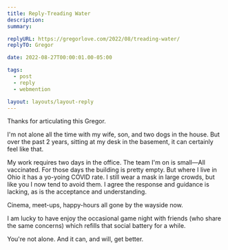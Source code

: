 ```yaml
---
title: Reply-Treading Water
description:
summary:

replyURL: https://gregorlove.com/2022/08/treading-water/
replyTO: Gregor

date: 2022-08-27T00:00:01.00-05:00

tags:
  - post
  - reply
  - webmention

layout: layouts/layout-reply
---
```

Thanks for articulating this Gregor.

I'm not alone all the time with my wife, son, and two dogs in the house. But over the past 2 years, sitting at my desk in the basement, it can certainly feel like that.

My work requires two days in the office.  The team I'm on is small—All vaccinated. For those days the building is pretty empty. But where I live in Ohio it has a yo-yoing COVID rate.  I still wear a mask in large crowds, but like you I now tend to avoid them.  I agree the response and guidance is lacking, as is the acceptance and understanding.

Cinema, meet-ups, happy-hours all gone by the wayside now.

I am lucky to have enjoy the occasional game night with friends (who share the same concerns) which refills that social battery for a while.

You're not alone. And it can, and will, get better.